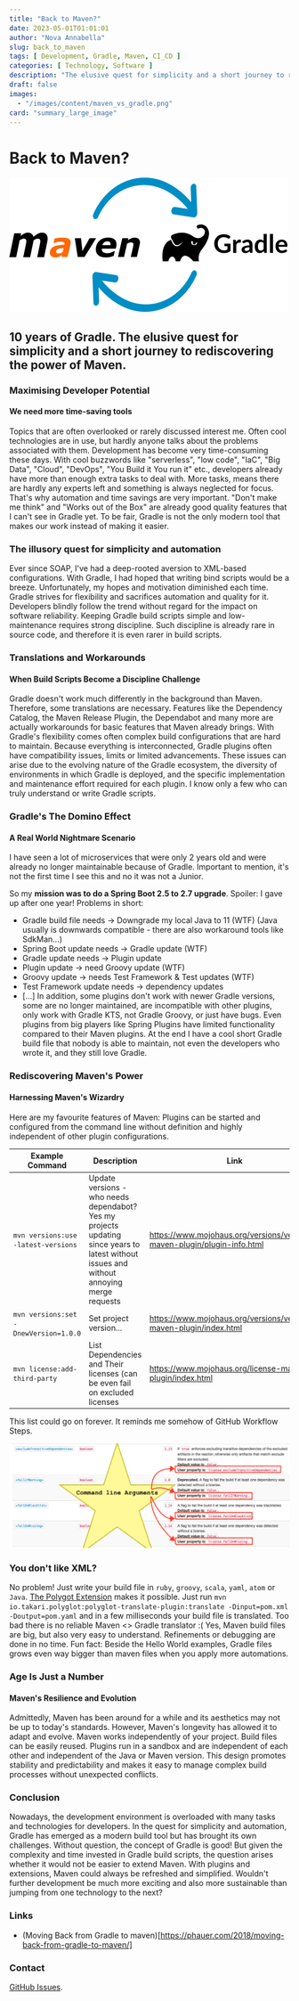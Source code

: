 ```yaml
---
title: "Back to Maven?"
date: 2023-05-01T01:01:01
author: "Nova Annabella"
slug: back_to_maven
tags: [ Development, Gradle, Maven, CI_CD ]
categories: [ Technology, Software ]
description: "The elusive quest for simplicity and a short journey to rediscovering the power of Maven"
draft: false
images:
  - "/images/content/maven_vs_gradle.png"
card: "summary_large_image"
---
```


# Back to Maven?

[![maven_vs_gradle](/images/content/maven_vs_gradle.png)](https://phauer.com/2018/moving-back-from-gradle-to-maven/)

## 10 years of Gradle. The elusive quest for simplicity and a short journey to rediscovering the power of Maven.

### Maximising Developer Potential

#### We need more time-saving tools

Topics that are often overlooked or rarely discussed interest me. Often cool technologies are in use, but hardly anyone
talks about the problems associated with them.
Development has become very time-consuming these days.
With cool buzzwords like "serverless", "low code", "IaC", "Big Data", "Cloud", "DevOps", "You Build it You run it" etc.,
developers already have more than enough extra tasks to deal with. More tasks, means there are hardly any experts left
and something is always neglected for focus. That's why automation and time savings are very important. "Don't make me
think" and "Works out of the Box" are already good quality features that I can't see in Gradle yet. To be fair, Gradle
is not the only modern tool that makes our work instead of making it easier.

### The illusory quest for simplicity and automation

Ever since SOAP, I've had a deep-rooted aversion to XML-based configurations. With Gradle, I had hoped that writing bind
scripts would be a breeze. Unfortunately, my hopes and motivation diminished each time. Gradle strives for flexibility
and sacrifices automation and quality for it. Developers blindly follow the trend without regard for the impact on
software reliability. Keeping Gradle build scripts simple and low-maintenance requires strong discipline. Such
discipline is already rare in source code, and therefore it is even rarer in build scripts.

### Translations and Workarounds

#### When Build Scripts Become a Discipline Challenge

Gradle doesn't work much differently in the background than Maven. Therefore, some translations are necessary. Features
like the Dependency Catalog, the Maven Release Plugin, the Dependabot and many more are actually workarounds for basic
features that Maven already brings. With Gradle's flexibility comes often complex build configurations that are hard to
maintain.
Because everything is interconnected, Gradle plugins often have compatibility issues, limits or limited advancements.
These issues can arise due to the evolving nature of the Gradle ecosystem, the diversity of environments in which Gradle
is deployed, and the specific implementation and maintenance effort required for each plugin. I know only a few who can
truly understand or write Gradle scripts.

### Gradle's The Domino Effect

#### A Real World Nightmare Scenario

I have seen a lot of microservices that were only 2 years old and were already no longer maintainable because of Gradle.
Important to mention, it's not the first time I see this and no it was not a Junior.

So my **mission was to do a Spring Boot 2.5 to 2.7 upgrade**. Spoiler: I gave up after one year! Problems in short:

* Gradle build file needs -> Downgrade my local Java to 11 (WTF) (Java usually is downwards compatible - there are also
  workaround tools like SdkMan...)
* Spring Boot update needs -> Gradle update (WTF)
* Gradle update needs -> Plugin update
* Plugin update -> need Groovy update (WTF)
* Groovy update -> needs Test Framework & Test updates (WTF)
* Test Framework update needs -> dependency updates
* \[...]
  In addition, some plugins don't work with newer Gradle versions, some are no longer maintained, are incompatible with
  other plugins, only work with Gradle KTS, not Gradle Groovy, or just have bugs. Even plugins from big players like
  Spring Plugins have limited functionality compared to their Maven plugins.
  At the end I have a cool short Gradle build file that nobody is able to maintain, not even the developers who wrote
  it, and they still love Gradle.

### Rediscovering Maven's Power

#### Harnessing Maven's Wizardry

Here are my favourite features of Maven:
Plugins can be started and configured from the command line without definition and highly independent of other plugin
configurations.

| Example Command                       | Description                                                                                                                               | Link                                                                     | 
|---------------------------------------|-------------------------------------------------------------------------------------------------------------------------------------------|--------------------------------------------------------------------------|
| `mvn versions:use -latest-versions`   | Update versions - who needs dependabot? Yes my projects updating since years to latest without issues and without annoying merge requests | https://www.mojohaus.org/versions/versions-maven-plugin/plugin-info.html |
| `mvn versions:set -DnewVersion=1.0.0` | Set project version...                                                                                                                    | https://www.mojohaus.org/versions/versions-maven-plugin/index.html       |
| `mvn license:add-third-party`         | List Dependencies and Their licenses (can be even fail on excluded licenses                                                               | https://www.mojohaus.org/license-maven-plugin/index.html                 | 

This list could go on forever. It reminds me somehow of GitHub Workflow Steps.

![maven_plugin_command_line_args](/images/content/maven_plugin_command_line_args.png)

### You don't like XML?

No problem! Just write your build file in `ruby`, `groovy`, `scala`, `yaml`, `atom`
or `Java`. [The Polygot Extension](https://github.com/takari/polyglot-maven) makes it possible.
Just run `mvn io.takari.polyglot:polyglot-translate-plugin:translate -Dinput=pom.xml -Doutput=pom.yaml` and in a few
milliseconds your build file is translated. Too bad there is no reliable Maven <> Gradle translator :(
Yes, Maven build files are big, but also very easy to understand. Refinements or debugging are done in no time.
Fun fact: Beside the Hello World examples, Gradle files grows even way bigger than maven files when you apply more
automations.

### Age Is Just a Number

#### Maven's Resilience and Evolution

Admittedly, Maven has been around for a while and its aesthetics may not be up to today's standards. However, Maven's
longevity has allowed it to adapt and evolve. Maven works independently of your project. Build files can be easily
reused.
Plugins run in a sandbox and are independent of each other and independent of the Java or Maven version. This design
promotes stability and predictability and makes it easy to manage complex build processes without unexpected conflicts.

### Conclusion

Nowadays, the development environment is overloaded with many tasks and technologies for developers. In the quest for
simplicity and automation, Gradle has emerged as a modern build tool but has brought its own challenges.
Without question, the concept of Gradle is good! But given the complexity and time invested in Gradle build scripts, the
question arises whether it would not be easier to extend Maven. With plugins and extensions, Maven could always be
refreshed and simplified. Wouldn't further development be much more exciting and also more sustainable than jumping from
one technology to the next?

### Links

* (Moving Back from Gradle to maven)[https://phauer.com/2018/moving-back-from-gradle-to-maven/]

### Contact

[GitHub Issues](https://github.com/NovaAnnabella/the_unspoken/issues/new/choose).
